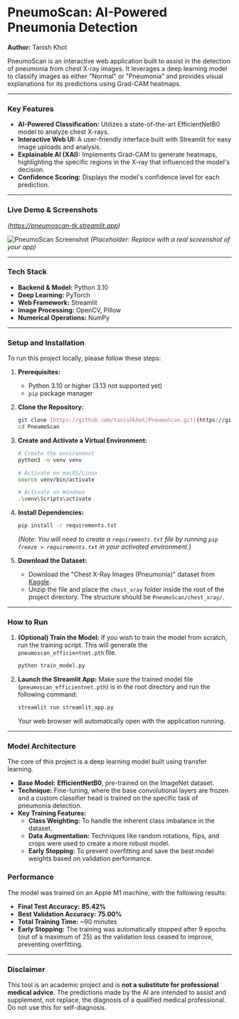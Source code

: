 # PneumoScan: AI-Powered Pneumonia Detection

**Author:** Tanish Khot

PneumoScan is an interactive web application built to assist in the detection of pneumonia from chest X-ray images. It leverages a deep learning model to classify images as either "Normal" or "Pneumonia" and provides visual explanations for its predictions using Grad-CAM heatmaps.

---

### Key Features

* **AI-Powered Classification:** Utilizes a state-of-the-art EfficientNetB0 model to analyze chest X-rays.
* **Interactive Web UI:** A user-friendly interface built with Streamlit for easy image uploads and analysis.
* **Explainable AI (XAI):** Implements Grad-CAM to generate heatmaps, highlighting the specific regions in the X-ray that influenced the model's decision.
* **Confidence Scoring:** Displays the model's confidence level for each prediction.

---

### Live Demo & Screenshots

*(https://pneumoscan-tk.streamlit.app)*

![PneumoScan Screenshot](https://i.imgur.com/your-screenshot-url.png)
*(Placeholder: Replace with a real screenshot of your app)*

---

### Tech Stack

* **Backend & Model:** Python 3.10
* **Deep Learning:** PyTorch
* **Web Framework:** Streamlit
* **Image Processing:** OpenCV, Pillow
* **Numerical Operations:** NumPy

---

### Setup and Installation

To run this project locally, please follow these steps:

1.  **Prerequisites:**
    * Python 3.10 or higher (3.13 not supported yet)
    * `pip` package manager

2.  **Clone the Repository:**
    ```bash
    git clone [https://github.com/tanishkhot/PneumoScan.git](https://github.com/tanishkhot/PneumoScan.git)
    cd PneumoScan
    ```

3.  **Create and Activate a Virtual Environment:**
    ```bash
    # Create the environment
    python3 -m venv venv

    # Activate on macOS/Linux
    source venv/bin/activate

    # Activate on Windows
    .\venv\Scripts\activate
    ```

4.  **Install Dependencies:**
    ```bash
    pip install -r requirements.txt
    ```
    *(Note: You will need to create a `requirements.txt` file by running `pip freeze > requirements.txt` in your activated environment.)*

5.  **Download the Dataset:**
    * Download the "Chest X-Ray Images (Pneumonia)" dataset from [Kaggle](https://www.kaggle.com/datasets/paultimothymooney/chest-xray-pneumonia).
    * Unzip the file and place the `chest_xray` folder inside the root of the project directory. The structure should be `PneumoScan/chest_xray/`.

---

### How to Run

1.  **(Optional) Train the Model:**
    If you wish to train the model from scratch, run the training script. This will generate the `pneumoscan_efficientnet.pth` file.
    ```bash
    python train_model.py
    ```

2.  **Launch the Streamlit App:**
    Make sure the trained model file (`pneumoscan_efficientnet.pth`) is in the root directory and run the following command:
    ```bash
    streamlit run streamlit_app.py
    ```
    Your web browser will automatically open with the application running.

---

### Model Architecture

The core of this project is a deep learning model built using transfer learning.

* **Base Model:** **EfficientNetB0**, pre-trained on the ImageNet dataset.
* **Technique:** Fine-tuning, where the base convolutional layers are frozen and a custom classifier head is trained on the specific task of pneumonia detection.
* **Key Training Features:**
    * **Class Weighting:** To handle the inherent class imbalance in the dataset.
    * **Data Augmentation:** Techniques like random rotations, flips, and crops were used to create a more robust model.
    * **Early Stopping:** To prevent overfitting and save the best model weights based on validation performance.

### Performance

The model was trained on an Apple M1 machine, with the following results:

* **Final Test Accuracy:** **85.42%**
* **Best Validation Accuracy:** **75.00%**
* **Total Training Time:** ~90 minutes
* **Early Stopping:** The training was automatically stopped after 9 epochs (out of a maximum of 25) as the validation loss ceased to improve, preventing overfitting.


---


### Disclaimer

This tool is an academic project and is **not a substitute for professional medical advice**. The predictions made by the AI are intended to assist and supplement, not replace, the diagnosis of a qualified medical professional. Do not use this for self-diagnosis.
